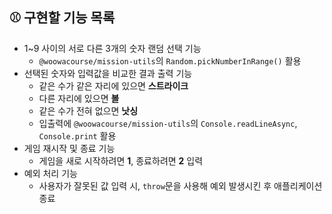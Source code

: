 ## ⚾ 구현할 기능 목록

- 1~9 사이의 서로 다른 3개의 숫자 랜덤 선택 기능
  - `@woowacourse/mission-utils`의 `Random.pickNumberInRange()` 활용
- 선택된 숫자와 입력값을 비교한 결과 출력 기능
  - 같은 수가 같은 자리에 있으면 **스트라이크**
  - 다른 자리에 있으면 **볼**
  - 같은 수가 전혀 없으면 **낫싱**
  - 입출력에 `@woowacourse/mission-utils`의 `Console.readLineAsync`, `Console.print` 활용
- 게임 재시작 및 종료 기능
  - 게임을 새로 시작하려면 **1**, 종료하려면 **2** 입력
- 예외 처리 기능
  - 사용자가 잘못된 값 입력 시, `throw`문을 사용해 예외 발생시킨 후 애플리케이션 종료